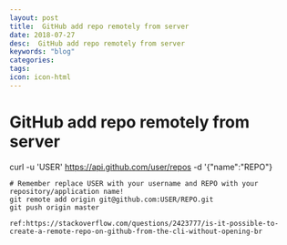 ```yaml
---
layout: post
title:  GitHub add repo remotely from server
date: 2018-07-27
desc:  GitHub add repo remotely from server
keywords: "blog"
categories: 
tags: 
icon: icon-html
---
```


# GitHub add repo remotely from server

curl -u 'USER' https://api.github.com/user/repos -d '{"name":"REPO"}
    
    
    # Remember replace USER with your username and REPO with your repository/application name!
    git remote add origin git@github.com:USER/REPO.git
    git push origin master
    
    ref:https://stackoverflow.com/questions/2423777/is-it-possible-to-create-a-remote-repo-on-github-from-the-cli-without-opening-br
